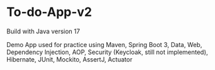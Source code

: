 # To-do-App-v2

Build with Java version 17

Demo App used for practice using Maven, Spring Boot 3, Data, Web, Dependency Injection, AOP, Security (Keycloak, still not implemented), Hibernate, JUnit, Mockito, AssertJ, Actuator
